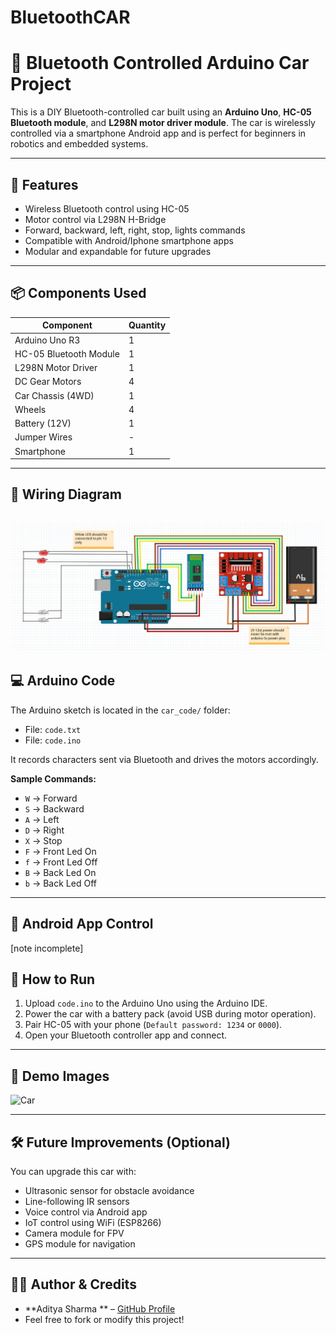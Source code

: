 # BluetoothCAR
# 🚗 Bluetooth Controlled Arduino Car Project

This is a DIY Bluetooth-controlled car built using an **Arduino Uno**, **HC-05 Bluetooth module**, and **L298N motor driver module**. The car is wirelessly controlled via a smartphone Android app and is perfect for beginners in robotics and embedded systems.

---

## 🔧 Features

- Wireless Bluetooth control using HC-05
- Motor control via L298N H-Bridge
- Forward, backward, left, right, stop, lights commands
- Compatible with Android/Iphone smartphone apps
- Modular and expandable for future upgrades

---

## 📦 Components Used

| Component               | Quantity |
|------------------------|----------|
| Arduino Uno R3         | 1        |
| HC-05 Bluetooth Module | 1        |
| L298N Motor Driver     | 1        |
| DC Gear Motors         | 4        |
| Car Chassis (4WD)      | 1        |
| Wheels                 | 4        |
| Battery (12V)          | 1        |
| Jumper Wires           | -        |
| Smartphone             | 1        |

---

## 🔌 Wiring Diagram
![images/circuit.png](images/circuit.png)
---

## 💻 Arduino Code

The Arduino sketch is located in the `car_code/` folder:
- File: `code.txt`
- File: `code.ino`
  
It records characters sent via Bluetooth and drives the motors accordingly.

**Sample Commands:**
- `W` → Forward
- `S` → Backward
- `A` → Left
- `D` → Right
- `X` → Stop
- `F` → Front Led On
- `f` → Front Led Off
- `B` → Back Led On
- `b` → Back Led Off
---

## 📱 Android App Control

[note incomplete]

## 🚀 How to Run

1. Upload `code.ino` to the Arduino Uno using the Arduino IDE.
2. Power the car with a battery pack (avoid USB during motor operation).
3. Pair HC-05 with your phone (`Default password: 1234` or `0000`).
4. Open your Bluetooth controller app and connect.
---

## 📸 Demo Images

![Car](images/sampleT.jpg)

---

## 🛠️ Future Improvements (Optional)

You can upgrade this car with:
- Ultrasonic sensor for obstacle avoidance
- Line-following IR sensors
- Voice control via Android app
- IoT control using WiFi (ESP8266)
- Camera module for FPV
- GPS module for navigation

---

## 👨‍💻 Author & Credits

- **Aditya Sharma ** – [GitHub Profile](https://github.com/aditya14sharma01)
- Feel free to fork or modify this project!

